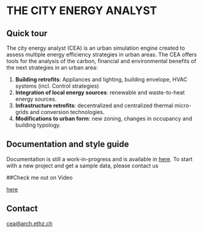 # THE CITY ENERGY ANALYST

## Quick tour

The city energy analyst (CEA) is an urban simulation engine created to assess multiple energy efficiency strategies in urban areas. The CEA offers tools for the analysis of the carbon, financial and environmental benefits of the next strategies in an urban area:

1. **Building retrofits**: Appliances and lighting, building envelope, HVAC systems (incl. Control strategies)
2. **Integration of local energy sources**: renewable and waste-to-heat energy sources.
3. **Infrastructure retrofits**: decentralized and centralized thermal micro-grids and conversion technologies.
4. **Modifications to urban form**: new zoning, changes in occupancy and building typology.

## Documentation and style guide

Documentation is still a work-in-progress and is available in [here](https://architecture-building-systems.gitbooks.io/cea-toolbox-for-arcgis-manual/content/).
To start with a new project and get a sample data, please contact us

##Check me out on Video

[here](https://vimeo.com/futurecitieslaboratory/the_city_energy_analyst)

## Contact

cea@arch.ethz.ch



